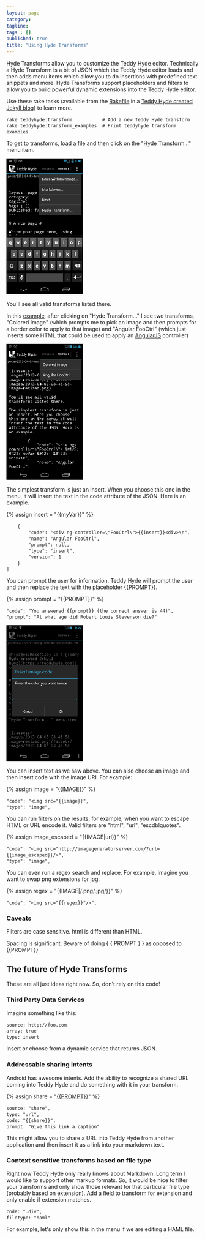 ```yaml
---
layout: page
category: 
tagline: 
tags : [] 
published: true
title: "Using Hyde Transforms"
---
```


Hyde Transforms allow you to customize the Teddy Hyde editor. Technically a Hyde Transform is a bit of JSON which the Teddy Hyde editor loads and then adds menu items which allow you to do insertions with predefined text snippets and more. Hyde Transforms support placeholders and filters to allow you to build powerful dynamic extensions into the Teddy Hyde editor.

Use these rake tasks (available from the [Rakefile](https://github.com/xrd/blog.teddyhyde.com/blob/gh-pages/Rakefile) in a [Teddy Hyde created Jekyll blog](https://teddyhyde.com)) to learn more.

    rake teddyhyde:transform           # Add a new Teddy Hyde transform
    rake teddyhyde:transform_examples  # Print teddyhyde transform examples

To get to transforms, load a file and then click on the "Hyde Transform..." menu item. 

![/assets/images/2013-04-05-08-48-58-image-resized.png](/assets/images/2013-04-05-08-48-58-image-resized.png)

You'll see all valid transforms listed there.

In this [example](https://github.com/xrd/blog.teddyhyde.com/blob/gh-pages/_hyde/transforms.json), after clicking on "Hyde Transform..." I see two transforms, "Colored Image" (which prompts me to pick an image and then prompts for a border color to apply to that image) and "Angular FooCtrl" (which just inserts some HTML that could be used to apply an [AngularJS](http://angularjs.org) controller)

![/assets/images/2013-05-08-06-53-26-image-resized.png](/assets/images/2013-05-08-06-53-26-image-resized.png)

The simplest transform is just an insert. When you choose this one in the menu, it will insert the text in the code attribute of the JSON. Here is an example.

{% assign insert = "{{myVar}}" %}

        {
            "code": "<div ng-controller=\"FooCtrl\">{{insert}}<div>\n", 
            "name": "Angular FooCtrl", 
            "prompt": null, 
            "type": "insert", 
            "version": 1
        }
    ]

You can prompt the user for information. Teddy Hyde will prompt the user and then replace the text with the placeholder &#123;&#123;PROMPT&#125;&#125;.

{% assign prompt = "{{PROMPT}}" %}

    "code": "You answered {{prompt}} (the correct answer is 44)",
    "prompt": "At what age did Robert Louis Stevenson die?"

![/assets/images/2013-05-08-10-28-16-image-resized.png](/assets/images/2013-05-08-10-28-16-image-resized.png)

You can insert text as we saw above. You can also choose an image and then insert code with the image URI. For example:

{% assign image = "{{IMAGE}}" %}

    "code": "<img src="{{image}}",
    "type": "image", 

You can run filters on the results, for example, when you want to escape HTML or URL encode it. Valid filters are "html", "url", "escdblquotes".

{% assign image_escaped = "{{IMAGE|url}}" %}

    "code": "<img src="http://imagegeneratorserver.com/?url={{image_escaped}}/>",
    "type": "image", 

You can even run a regex search and replace. For example, imagine you want to swap png extensions for jpg.

{% assign regex = "{{IMAGE|/\.png/\.jpg/}}" %}

    "code": "<img src="{{regex}}"/>",

### Caveats ###

Filters are case sensitive. html is different than HTML.

Spacing is significant. Beware of doing &#123; &#123; PROMPT
&#125; &#125; as opposed to 
&#123;&#123;PROMPT&#125;&#125;

## The future of Hyde Transforms ##

These are all just ideas right now. So, don't rely on this code!

### Third Party Data Services

Imagine something like this:

    source: http://foo.com
    array: true
    type: insert

Insert or choose from a dynamic service that returns JSON.

### Addressable sharing intents

Android has awesome intents. Add the ability to recognize a shared URL coming into Teddy Hyde and do something with it in your transform.

{% assign share = "[{{PROMPT}}]({{URL}})" %}

    source: "share",
    type: "url",
    code: "{{share}}",
    prompt: "Give this link a caption"

This might allow you to share a URL into Teddy Hyde from another application and then insert it as a link into your markdown text.

### Context sensitive transforms based on file type

Right now Teddy Hyde only really knows about Markdown. Long term I would like to support other markup formats. So, it would be nice to filter
your transforms and only show those relevant for that particular file type (probably based on extension). 
Add a field to transform for extension and only enable if extension matches.

    code: ".div",
    filetype: "haml"

For example, let's only show this in the menu if we are editing a HAML file.
